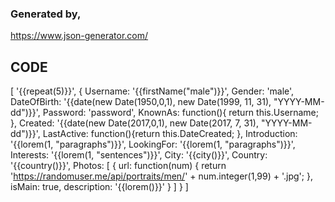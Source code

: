 ### Generated by,

https://www.json-generator.com/


## CODE

[
  '{{repeat(5)}}',
  {
    Username: '{{firstName("male")}}',
    Gender: 'male',
    DateOfBirth: '{{date(new Date(1950,0,1), new Date(1999, 11, 31), "YYYY-MM-dd")}}',
    Password: 'password',
    KnownAs: function(){ return this.Username; },
    Created: '{{date(new Date(2017,0,1), new Date(2017, 7, 31), "YYYY-MM-dd")}}',
    LastActive: function(){return this.DateCreated; },
    Introduction: '{{lorem(1, "paragraphs")}}',
    LookingFor: '{{lorem(1, "paragraphs")}}',
    Interests: '{{lorem(1, "sentences")}}',
    City: '{{city()}}',
    Country: '{{country()}}',
    Photos: [
        {
          url: function(num) {
          return 'https://randomuser.me/api/portraits/men/' + num.integer(1,99) + '.jpg';
        },
        isMain: true,
        description: '{{lorem()}}'
      }
    ]
  }
]